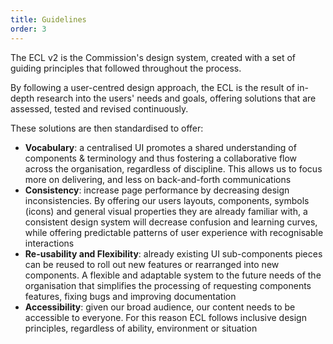 ```yaml
---
title: Guidelines
order: 3
---
```


The ECL v2 is the Commission's design system, created with a set of guiding principles that followed throughout the process.

By following a user-centred design approach, the ECL is the result of in-depth research into the users' needs and goals, offering solutions that are assessed, tested and revised continuously.

These solutions are then standardised to offer:

- **Vocabulary**: a centralised UI promotes a shared understanding of components & terminology and thus fostering a collaborative flow across the organisation, regardless of discipline. This allows us to focus more on delivering, and less on back-and-forth communications
- **Consistency**: increase page performance by decreasing design inconsistencies. By offering our users layouts, components, symbols (icons) and general visual properties they are already familiar with, a consistent design system will decrease confusion and learning curves, while offering predictable patterns of user experience with recognisable interactions
- **Re-usability and Flexibility**: already existing UI sub-components pieces can be reused to roll out new features or rearranged into new components. A flexible and adaptable system to the future needs of the organisation that simplifies the processing of requesting components features, fixing bugs and improving documentation
- **Accessibility**: given our broad audience, our content needs to be accessible to everyone. For this reason ECL follows inclusive design principles, regardless of ability, environment or situation
